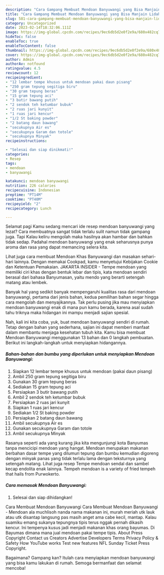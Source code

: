 ```yaml
---
description: "Cara Gampang Membuat Mendoan Banyuwangi yang Bisa Manjain Lidah"
title: "Cara Gampang Membuat Mendoan Banyuwangi yang Bisa Manjain Lidah"
slug: 581-cara-gampang-membuat-mendoan-banyuwangi-yang-bisa-manjain-lidah
category: Uncategorized
date: 2023-02-14T18:32:06.111Z
image: https://img-global.cpcdn.com/recipes/9ec6db5d2e0f2e9a/680x482cq70/mendoan-banyuwangi-foto-resep-utama.jpg
hideToc: false
enableToc: true
enableTocContent: false
thumbnail: https://img-global.cpcdn.com/recipes/9ec6db5d2e0f2e9a/680x482cq70/mendoan-banyuwangi-foto-resep-utama.jpg
cover: https://img-global.cpcdn.com/recipes/9ec6db5d2e0f2e9a/680x482cq70/mendoan-banyuwangi-foto-resep-utama.jpg
author: Admin
authorAv: notfound
ratingvalue: 4.5
reviewcount: 12
recipeingredient:
- "12 lembar tempe khusus untuk mendoan pakai daun pisang"
- "250 gram tepung segitiga biru"
- "30 gram tepung beras"
- "15 gram tepung aci"
- "3 butir bawang putih"
- "2 sendok teh ketumbar bubuk"
- "2 ruas jari kunyit"
- "1 ruas jari kencur"
- "1/2 St baking powder"
- "2 batang daun bawang"
- "secukupnya Air es"
- "secukupnya Garam dan totole"
- "secukupnya Minyak"
recipeinstructions:

- "Selesai dan siap dinikmati!"
categories:
- Resep
tags:
- mendoan
- banyuwangi

katakunci: mendoan banyuwangi 
nutrition: 226 calories
recipecuisine: Indonesian
preptime: "PT14M"
cooktime: "PT40M"
recipeyield: "2"
recipecategory: Lunch

---
```



Selamat pagi Kamu sedang mencari ide resep mendoan banyuwangi yang lezat? Cara membuatnya sangat tidak terlalu sulit namun tidak gampang juga. Tapi Kalau keliru mengolah maka hasilnya akan hambar dan bahkan tidak sedap. Padahal mendoan banyuwangi yang enak seharusnya punya aroma dan rasa yang dapat memancing selera kita.


Lihat juga cara membuat Mendoan Khas Banyuwangi dan masakan sehari-hari lainnya. Dengan memakai Cookpad, kamu menyetujui Kebijakan Cookie dan Ketentuan Pemakaian. JAKARTA INSIDER - Tempe mendoan yang memiliki ciri khas dengan bentuk lebar dan tipis, kata mendoan sendiri berasal dari bahasa Banyumasan, yaitu mendo yang berarti setengah matang atau lembek.

Banyak hal yang sedikit banyak mempengaruhi kualitas rasa dari mendoan banyuwangi, pertama dari jenis bahan, kedua pemilihan bahan segar hingga cara mengolah dan menyajikannya. Tak perlu pusing jika mau menyiapkan mendoan banyuwangi enak di mana pun kamu berada, karena asal sudah tahu triknya maka hidangan ini mampu menjadi sajian spesial.


Nah, kali ini kita coba, yuk, buat mendoan banyuwangi sendiri di rumah. Tetap dengan bahan yang sederhana, sajian ini dapat memberi manfaat dalam membantu menjaga kesehatan tubuh kita. Kamu bisa membuat Mendoan Banyuwangi menggunakan 13 bahan dan 0 langkah pembuatan. Berikut ini langkah-langkah untuk menyiapkan hidangannya.

<!--inarticleads1-->

##### Bahan-bahan dan bumbu yang diperlukan untuk menyiapkan Mendoan Banyuwangi:

1. Siapkan 12 lembar tempe khusus untuk mendoan (pakai daun pisang)
1. Ambil 250 gram tepung segitiga biru
1. Gunakan 30 gram tepung beras
1. Sediakan 15 gram tepung aci
1. Persiapkan 3 butir bawang putih
1. Ambil 2 sendok teh ketumbar bubuk
1. Persiapkan 2 ruas jari kunyit
1. Siapkan 1 ruas jari kencur
1. Sediakan 1/2 St baking powder
1. Persiapkan 2 batang daun bawang
1. Ambil secukupnya Air es
1. Gunakan secukupnya Garam dan totole
1. Ambil secukupnya Minyak


Rasanya seperti ada yang kurang jika kita mengunjungi kota Banyumas tanpa mencicipi mendoan yang hangat. Mendoan merupakan makanan berbahan dasar tempe yang dilumuri tepung dan bumbu kemudian digoreng dengan minyak panas yang tidak terlalu lama dengan teksturnya yang setengah matang. Lihat juga resep Tempe mendoan sendal dan sambel kecap endolita enak lainnya. Tempeh mendoan is a variety of fried tempeh that hails from Purwokerto. 

<!--inarticleads2-->

##### Cara memasak Mendoan Banyuwangi:


1. Selesai dan siap dihidangkan!

Cara Membuat Mendoan Banyuwangi Cara Membuat Mendoan Banyuwangi - Mendoan ala muchlisoh nanda nama makanan ini, murah meriah utk lauk atau utk disantap langsung pas masih anget ama cabe kecil, mantap. Kalau suamiku emang sukanya tepungnya tipis terus nggak pernah dikasih kencur. Ini tempenya kusus jadi menjadi makanan khas orang bayumas. Di Bayumas dimana mana jual mendoan pakai tempe tipis. About Press Copyright Contact us Creators Advertise Developers Terms Privacy Policy &amp; Safety How YouTube works Test new features NFL Sunday Ticket Press Copyright. 

Bagaimana? Gampang kan? Itulah cara menyiapkan mendoan banyuwangi yang bisa kamu lakukan di rumah. Semoga bermanfaat dan selamat mencoba!
